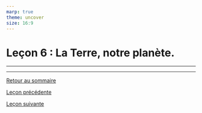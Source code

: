 ```yaml
---
marp: true
theme: uncover
size: 16:9
---
```

<!-- paginate: true -->

# Leçon 6 : La Terre, notre planète. 

--- 

---

[Retour au sommaire](liste.html)

[Leçon précédente](L5.html)

[Leçon suivante](L7.html)